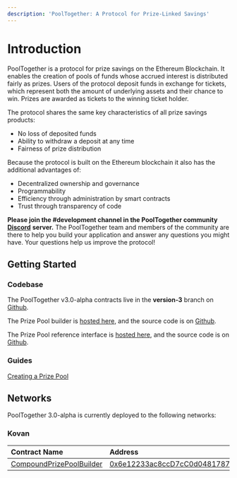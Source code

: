 ```yaml
---
description: 'PoolTogether: A Protocol for Prize-Linked Savings'
---
```


# Introduction

PoolTogether is a protocol for prize savings on the Ethereum Blockchain. It enables the creation of pools of funds whose accrued interest is distributed fairly as prizes. Users of the protocol deposit funds in exchange for tickets, which represent both the amount of underlying assets and their chance to win. Prizes are awarded as tickets to the winning ticket holder. 

The protocol shares the same key characteristics of all prize savings products:

* No loss of deposited funds 
* Ability to withdraw a deposit at any time 
* Fairness of prize distribution

Because the protocol is built on the Ethereum blockchain it also has the additional advantages of: 

* Decentralized ownership and governance 
* Programmability 
* Efficiency through administration by smart contracts
* Trust through transparency of code

**Please join the \#development channel in the PoolTogether community** [**Discord**](https://discord.gg/5sjnHd) **server.** The PoolTogether team and members of the community are there to help you build your application and answer any questions you might have.  Your questions help us improve the protocol!

## Getting Started

### Codebase

The PoolTogether v3.0-alpha contracts live in the **version-3** branch on [Github](https://github.com/pooltogether/pooltogether-pool-contracts/tree/version-3).

The Prize Pool builder is [hosted here](https://builder.pooltogether.com), and the source code is on [Github](https://github.com/pooltogether/pooltogether-pool-builder-ui).

The Prize Pool reference interface is [hosted here](https://reference-app.pooltogether.com/), and the source code is on [Github](https://github.com/pooltogether/pooltogether-pool-ui).

### Guides

[Creating a Prize Pool](tutorials/creating-a-prize-pool.md)

## Networks

PoolTogether 3.0-alpha is currently deployed to the following networks:

### Kovan

| Contract Name | Address |
| :--- | :--- |
| [CompoundPrizePoolBuilder](protocol/builders/) | [0x6e12233ac8ccD7cC0d0481787D7e7dd943315984](https://kovan.etherscan.io/address/0x6e12233ac8ccD7cC0d0481787D7e7dd943315984) |









